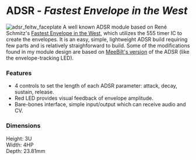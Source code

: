 # ADSR - _Fastest Envelope in the West_
![adsr_feitw_faceplate](https://github.com/ecruz480/eurorack/assets/6435014/e026ff12-774f-4833-904e-624c844dc4ee)
A well known ADSR module based on René Schmitz's [Fastest Envelope in the West](https://www.schmitzbits.de/adsr.html), which utilizes the 555 timer IC to create the envelopes. It is an easy, simple, lightweight ADSR build requiring few parts and is relatively straighforward to build. Some of the modifications found in my module design are based on [MeeBilt's version](https://github.com/tkilla64/eurorack/tree/main/feitw) of the ADSR (like the envelope-tracking LED).

### Features
- 4 controls to set the length of each ADSR parameter: attack, decay, sustain, release.
- Red LED provides visual feedback of envelope amplitude.
- Bare-bones interface, simple input/output which can receive audio and CV.

### Dimensions
Height: 3U  
Width: 4HP  
Depth: 23.81mm 
